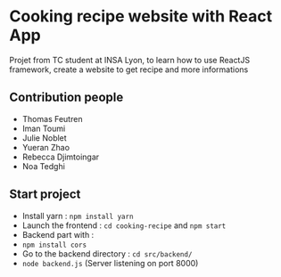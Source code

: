 # Cooking recipe website with React App

Projet from TC student at INSA Lyon, to learn how to use ReactJS framework, create a website to get recipe and more informations

## Contribution people
- Thomas Feutren
- Iman Toumi
- Julie Noblet
- Yueran Zhao
- Rebecca Djimtoingar
- Noa Tedghi

## Start project
- Install yarn : ```npm install yarn```
- Launch the frontend : ```cd cooking-recipe``` and ```npm start```
- Backend part with :
 - ```npm install cors```
 - Go to the backend directory : ```cd src/backend/```
 - ```node backend.js``` (Server listening on port 8000)


